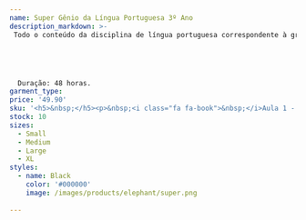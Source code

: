 ```yaml
---
name: Super Gênio da Língua Portuguesa 3º Ano
description_markdown: >-
 Todo o conteúdo da disciplina de língua portuguesa correspondente à grade de ensino do 3° ano do ensino fundamental estará disponível em 48 aulas, de uma forma dinâmica, divertida e com muitas aventuras e recompensas.





  Duração: 48 horas.
garment_type:
price: '49.90'
sku: '<h5>&nbsp;</h5><p>&nbsp;<i class="fa fa-book">&nbsp;</i>Aula 1 - Linguagem oral e escrita</p><p>&nbsp;<i class="fa fa-book">&nbsp;</i>Aula 2 - Ordem Alfabética</p><p>&nbsp;<i class="fa fa-book">&nbsp;</i>Aula 3 - Gênero Textual</p><p>&nbsp;<i class="fa fa-book">&nbsp;</i>Aula 4 - Diálogo</p><p>&nbsp;<i class="fa fa-book">&nbsp;</i>Aula 5 - Vogais e Consoantes</p><p>&nbsp;<i class="fa fa-book">&nbsp;</i>Aula 6 - Sílabas</p><p>&nbsp;<i class="fa fa-book">&nbsp;</i>Aula 7 - Sinônimos e Antônimos</p><p>&nbsp;<i class="fa fa-book">&nbsp;</i>Aula 8 - USO S-SS-C-Ç</p><p>&nbsp;<i class="fa fa-book">&nbsp;</i>Aula 9 - Uso do CH e X com som de S</p><p>&nbsp;<i class="fa fa-book">&nbsp;</i>Aula 10 - Uso do G e J, R e RR</p><p>&nbsp;<i class="fa fa-book">&nbsp;</i>Aula 11 - M antes de P e B</p><p>&nbsp;<i class="fa fa-book">&nbsp;</i>Aula 12 - Uso do Qu</p><p>&nbsp;<i class="fa fa-book">&nbsp;</i>Aula 13 - Artigo definido e indefinido</p><p>&nbsp;<i class="fa fa-book">&nbsp;</i>Aula 14 - Letra H</p><p>&nbsp;<i class="fa fa-book">&nbsp;</i>Aula 15 - Dígrafos Ch Nh Lh</p><p>&nbsp;<i class="fa fa-book">&nbsp;</i>Aula 16 - Al El Il Ol Ul</p><p>&nbsp;<i class="fa fa-book">&nbsp;</i>Aula 17 - Gua-Guo-Gue-Gui</p><p>&nbsp;<i class="fa fa-book">&nbsp;</i>Aula 18 - Encontro das consoantes R e L</p><p>&nbsp;<i class="fa fa-book">&nbsp;</i>Aula 19 - acentuação</p><p>&nbsp;<i class="fa fa-book">&nbsp;</i>Aula 20 - Revisão de Conteúdo</p><p>&nbsp;<i class="fa fa-book">&nbsp;</i>Aula 21 - Substantivos</p><p>&nbsp;<i class="fa fa-book">&nbsp;</i>Aula 22 - Classes dos Substantivos</p><p>&nbsp;<i class="fa fa-book">&nbsp;</i>Aula 23 - Masculino e Feminino</p><p>&nbsp;<i class="fa fa-book">&nbsp;</i>Aula 24 - Singular e Plural</p><p>&nbsp;<i class="fa fa-book">&nbsp;</i>Aula 25 - Aumentativo e Diminutivo</p><p>&nbsp;<i class="fa fa-book">&nbsp;</i>Aula 26 - Adjetivo</p><p>&nbsp;<i class="fa fa-book">&nbsp;</i>Aula 27 -  S ou Z</p><p>&nbsp;<i class="fa fa-book">&nbsp;</i>Aula 28 -  Desafios</p><p>&nbsp;<i class="fa fa-book">&nbsp;</i>Aula 29 - Ar, Er, Ir, Or, Ur</p><p>&nbsp;<i class="fa fa-book">&nbsp;</i>Aula 30 - Ortografia Ge-Gi-Je-Ji</p><p>&nbsp;<i class="fa fa-book">&nbsp;</i>Aula 31 - Fonemas</p><p>&nbsp;<i class="fa fa-book">&nbsp;</i>Aula 32 - C e Ç - L e U</p><p>&nbsp;<i class="fa fa-book">&nbsp;</i>Aula 33 - Pronome Pessoal do Caso Reto</p><p>&nbsp;<i class="fa fa-book">&nbsp;</i>Aula 34 - Pronome de Tratamento</p><p>&nbsp;<i class="fa fa-book">&nbsp;</i>Aula 35 - An, En, In, On e Um</p><p>&nbsp;<i class="fa fa-book">&nbsp;</i>Aula 36 - Uso do Til</p><p>&nbsp;<i class="fa fa-book">&nbsp;</i>Aula 37 - Uso do CE e CI</p><p>&nbsp;<i class="fa fa-book">&nbsp;</i>Aula 38 - Gênero Textual Carta</p><p>&nbsp;<i class="fa fa-book">&nbsp;</i>Aula 39 - Exclamação, Interrogação</p><p>&nbsp;<i class="fa fa-book">&nbsp;</i>Aula 40 - Fábula</p><p>&nbsp;<i class="fa fa-book">&nbsp;</i>Aula 41 - Separação de Sílabas I</p><p>&nbsp;<i class="fa fa-book">&nbsp;</i>Aula 42 - Divisão de Sílabas Regras</p><p>&nbsp;<i class="fa fa-book">&nbsp;</i>Aula 43 - Sinônimos e Antônimos</p><p>&nbsp;<i class="fa fa-book">&nbsp;</i>Aula 44 - Revisando Substantivos</p><p>&nbsp;<i class="fa fa-book">&nbsp;</i>Aula 45 - S, SS, Ç</p><p>&nbsp;<i class="fa fa-book">&nbsp;</i>Aula 46 - Ortografia do X</p><p>&nbsp;<i class="fa fa-book">&nbsp;</i>Aula 47 - MB-MP e M no final</p><p>&nbsp;<i class="fa fa-book">&nbsp;</i>Aula 48 - É hora de Revisar</p>'
stock: 10
sizes:
  - Small
  - Medium
  - Large
  - XL
styles:
  - name: Black
    color: '#000000'
    image: /images/products/elephant/super.png
  
---
```


